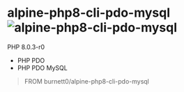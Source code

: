 # alpine-php8-cli-pdo-mysql ![alpine-php8-cli-pdo-mysql](https://github.com/Burnett01/docker-images/workflows/alpine-php8-cli-pdo-mysql/badge.svg?branch=alpine-php8-cli-pdo-mysql)


PHP 8.0.3-r0
+ PHP PDO
+ PHP PDO MySQL

> FROM burnett0/alpine-php8-cli-pdo-mysql
